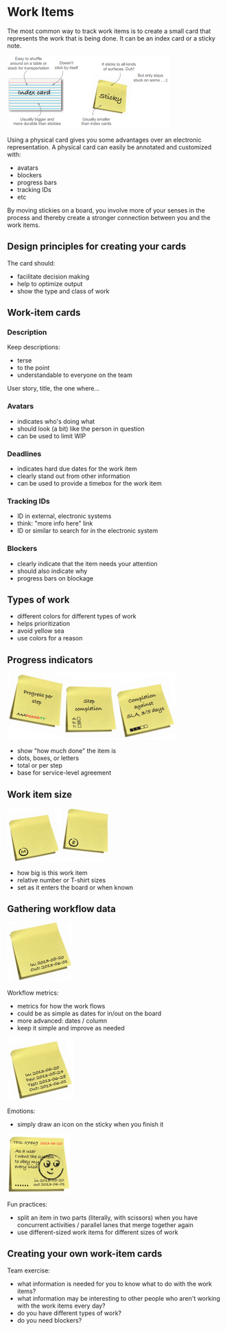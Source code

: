 # Work Items

The most common way to track work items is to create a small card that represents the work that is being done. It can be an index card or a sticky note.

![index card or sticky note](img/work_items.png)

Using a physical card gives you some advantages over an electronic representation.
A physical card can easily be annotated and customized with:

- avatars
- blockers
- progress bars
- tracking IDs
- etc

By moving stickies on a board, you involve more of your senses in the process and thereby create a stronger connection between you and the work items.

## Design principles for creating your cards

The card should:

- facilitate decision making
- help to optimize output
- show the type and class of work

## Work-item cards

### Description

Keep descriptions:

- terse
- to the point
- understandable to everyone on the team

User story, title, the one where...

### Avatars

- indicates who's doing what
- should look (a bit) like the person in question
- can be used to limit WIP

### Deadlines

- indicates hard due dates for the work item
- clearly stand out from other information
- can be used to provide a timebox for the work item

### Tracking IDs

- ID in external, electronic systems
- think: "more info here" link
- ID or similar to search for in the electronic system

### Blockers

- clearly indicate that the item needs your attention
- should also indicate why
- progress bars on blockage

## Types of work

- different colors for different types of work
- helps prioritization
- avoid yellow sea
- use colors for a reason

## Progress indicators

![Progress indicators](img/progress_indicators.png)

- show "how much done" the item is
- dots, boxes, or letters
- total or per step
- base for service-level agreement

## Work item size

![Work items size](img/work_items_size.png)

- how big is this work item
- relative number or T-shirt sizes
- set as it enters the board or when known

## Gathering workflow data

![Gathering metrics simple](img/gathering_metrics_simple.png)

Workflow metrics:

- metrics for how the work flows
- could be as simple as dates for in/out on the board
- more advanced: dates / column
- keep it simple and improve as needed

![Gathering metrics advanced](img/gathering_metrics_advanced.png)

Emotions:

- simply draw an icon on the sticky when you finish it

![Gathering emotions](img/gathering_emotions.png)

Fun practices:

- split an item in two parts (literally, with scissors) when you have concurrent activities / parallel lanes that merge together again
- use different-sized work items for different sizes of work

## Creating your own work-item cards

Team exercise:

- what information is needed for you to know what to do with the work items?
- what information may be interesting to other people who aren't working with the work items every day?
- do you have different types of work?
- do you need blockers?
